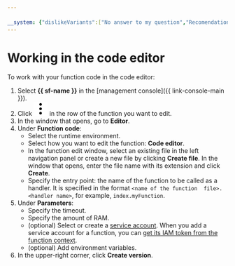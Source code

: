 ```yaml
---

__system: {"dislikeVariants":["No answer to my question","Recomendations didn't help","The content doesn't match title","Other"]}
---
```

# Working in the code editor

To work with your function code in the code editor:

1. Select **{{ sf-name }}** in the [management console]({{ link-console-main }}).
1. Click ![image](../../../_assets/vertical-ellipsis.svg) in the row of the function you want to edit.
1. In the window that opens, go to **Editor**.
1. Under **Function code**:
    - Select the runtime environment.
    - Select how you want to edit the function: **Code editor**.
    - In the function edit window, select an existing file in the left navigation panel or create a new file by clicking **Create file**. In the window that opens, enter the file name with its extension and click **Create**.
    - Specify the entry point: the name of the function to be called as a handler. It is specified in the format `<name of the function  file>.<handler name>`, for example, `index.myFunction`.
1. Under **Parameters**:
    - Specify the timeout.
    - Specify the amount of RAM.
    - (optional) Select or create a [service account](../../../iam/concepts/users/service-accounts.md). When you add a service account for a function, you can [get its IAM token from the function context](../function-sa).
    - (optional) Add environment variables.
1. In the upper-right corner, click **Create version**.

